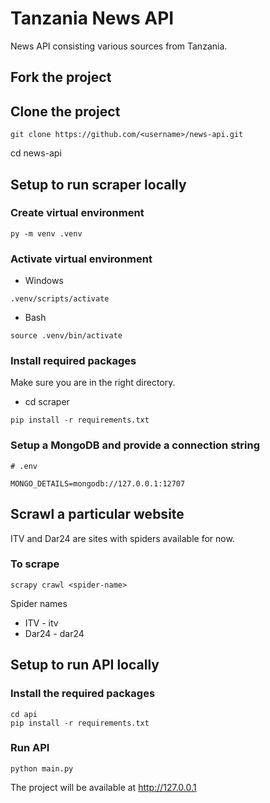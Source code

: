 # Tanzania News API

News API consisting various sources from Tanzania.

## Fork the project

## Clone the project
```
git clone https://github.com/<username>/news-api.git
```

cd news-api

## Setup to run scraper locally

### Create virtual environment
```
py -m venv .venv
```

### Activate virtual environment
- Windows
```
.venv/scripts/activate
```

- Bash
```
source .venv/bin/activate
```

### Install required packages
Make sure you are in the right directory.
- cd scraper

```
pip install -r requirements.txt
```

### Setup a MongoDB and provide a connection string
```
# .env

MONGO_DETAILS=mongodb://127.0.0.1:12707
```

## Scrawl a particular website
ITV and Dar24 are sites with spiders available for now.

### To scrape
```
scrapy crawl <spider-name>
```

Spider names
- ITV - itv
- Dar24 - dar24


## Setup to run API locally

### Install the required packages

```
cd api
pip install -r requirements.txt
```

### Run API
```
python main.py
```

The project will be available at http://127.0.0.1
